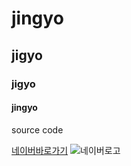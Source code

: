 # jingyo
## jigyo
### jigyo
#### jingyo

source code
> 
[네이버바로가기](http://www.naver.com)
![네이버로고](ttp://img.naver.net/static/www/u/2013/0731/nmms_224940510.gif)
